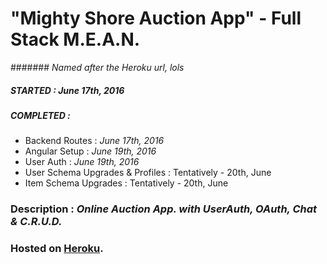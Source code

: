# "Mighty Shore Auction App" - Full Stack M.E.A.N.
####### *Named after the Heroku url, lols*

##### STARTED   : *June 17th, 2016*
##### COMPLETED :
  * Backend Routes  : *June 17th, 2016*
  * Angular Setup   : *June 19th, 2016*
  * User Auth       : *June 19th, 2016*
  * User Schema Upgrades & Profiles   : Tentatively - 20th, June
  * Item Schema Upgrades              : Tentatively - 20th, June

### Description : *Online Auction App. with UserAuth, OAuth, Chat & C.R.U.D.*

### Hosted on [Heroku](https://mighty-shore-12223.herokuapp.com/#/).
